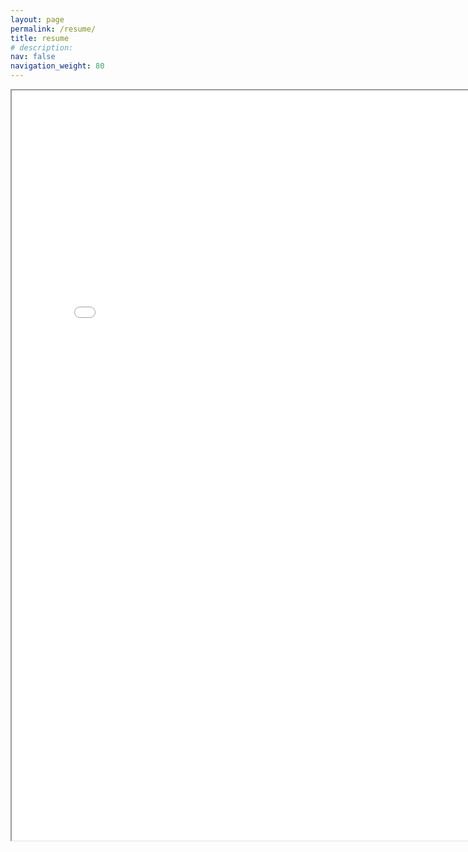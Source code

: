 ```yaml
---
layout: page
permalink: /resume/
title: resume
# description: 
nav: false
navigation_weight: 80
---
```


<iframe src="/assets/pdf/Resume_Fangqiang_Ding.pdf" width="800" height="1200"></iframe>